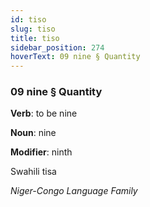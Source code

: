 ```yaml
---
id: tiso
slug: tiso
title: tiso
sidebar_position: 274
hoverText: 09 nine § Quantity
---
```


### 09 nine § Quantity

**Verb**: to be nine

**Noun**: nine

**Modifier**: ninth

Swahili tisa 

*Niger-Congo Language Family*